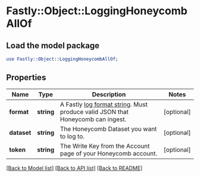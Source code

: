 # Fastly::Object::LoggingHoneycombAllOf

## Load the model package
```perl
use Fastly::Object::LoggingHoneycombAllOf;
```

## Properties
Name | Type | Description | Notes
------------ | ------------- | ------------- | -------------
**format** | **string** | A Fastly [log format string](https://docs.fastly.com/en/guides/custom-log-formats). Must produce valid JSON that Honeycomb can ingest. | [optional] 
**dataset** | **string** | The Honeycomb Dataset you want to log to. | [optional] 
**token** | **string** | The Write Key from the Account page of your Honeycomb account. | [optional] 

[[Back to Model list]](../README.md#documentation-for-models) [[Back to API list]](../README.md#documentation-for-api-endpoints) [[Back to README]](../README.md)


